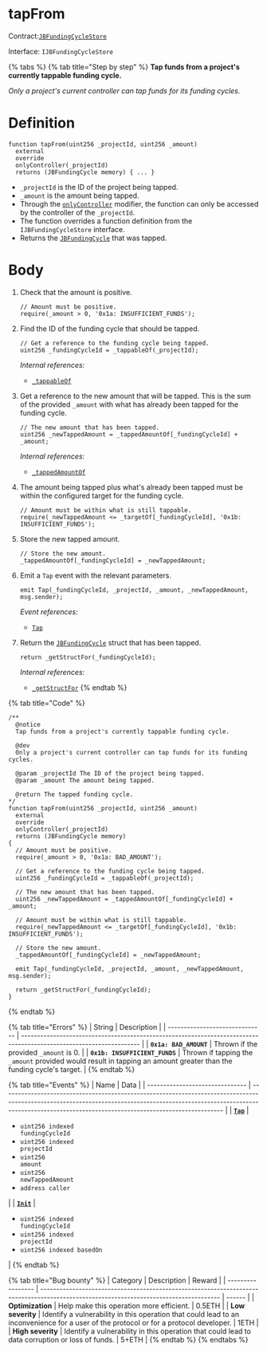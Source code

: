 # tapFrom

Contract:[`JBFundingCycleStore`](../)​‌

Interface: `IJBFundingCycleStore`

{% tabs %}
{% tab title="Step by step" %}
**Tap funds from a project's currently tappable funding cycle.**

_Only a project's current controller can tap funds for its funding cycles._

# Definition

```solidity
function tapFrom(uint256 _projectId, uint256 _amount)
  external
  override
  onlyController(_projectId)
  returns (JBFundingCycle memory) { ... }
```

* `_projectId` is the ID of the project being tapped.
* `_amount` is the amount being tapped.
* Through the [`onlyController`](../../jbcontrollerutility/modifiers/onlycontroller.md) modifier, the function can only be accessed by the controller of the `_projectId`.
* The function overrides a function definition from the `IJBFundingCycleStore` interface.
* Returns the [`JBFundingCycle`](../../../data-structures/jbfundingcycle.md) that was tapped.

# Body

1.  Check that the amount is positive.

    ```solidity
    // Amount must be positive.
    require(_amount > 0, '0x1a: INSUFFICIENT_FUNDS');
    ```
2.  Find the ID of the funding cycle that should be tapped.

    ```solidity
    // Get a reference to the funding cycle being tapped.
    uint256 _fundingCycleId = _tappableOf(_projectId);
    ```

    _Internal references:_

    * [`_tappableOf`](\_tappableof.md)
3.  Get a reference to the new amount that will be tapped. This is the sum of the provided `_amount` with what has already been tapped for the funding cycle.

    ```solidity
    // The new amount that has been tapped.
    uint256 _newTappedAmount = _tappedAmountOf[_fundingCycleId] + _amount;
    ```

    _Internal references:_

    * [`_tappedAmountOf`](../properties/\_tappedamountof.md)
4.  The amount being tapped plus what's already been tapped must be within the configured target for the funding cycle.

    ```solidity
    // Amount must be within what is still tappable.
    require(_newTappedAmount <= _targetOf[_fundingCycleId], '0x1b: INSUFFICIENT_FUNDS');
    ```
5.  Store the new tapped amount.

    ```solidity
    // Store the new amount.
    _tappedAmountOf[_fundingCycleId] = _newTappedAmount;
    ```
6.  Emit a `Tap` event with the relevant parameters.

    ```solidity
    emit Tap(_fundingCycleId, _projectId, _amount, _newTappedAmount, msg.sender);
    ```

    _Event references:_

    * [`Tap`](../events/tap.md)
7.  Return the [`JBFundingCycle`](../../../data-structures/jbfundingcycle.md) struct that has been tapped.

    ```solidity
    return _getStructFor(_fundingCycleId);
    ```

    _Internal references:_

    * [`_getStructFor`](../read/\_getstructfor.md)
{% endtab %}

{% tab title="Code" %}
```solidity
/** 
  @notice 
  Tap funds from a project's currently tappable funding cycle.

  @dev
  Only a project's current controller can tap funds for its funding cycles.

  @param _projectId The ID of the project being tapped.
  @param _amount The amount being tapped.

  @return The tapped funding cycle.
*/
function tapFrom(uint256 _projectId, uint256 _amount)
  external
  override
  onlyController(_projectId)
  returns (JBFundingCycle memory)
{
  // Amount must be positive.
  require(_amount > 0, '0x1a: BAD_AMOUNT');
  
  // Get a reference to the funding cycle being tapped.
  uint256 _fundingCycleId = _tappableOf(_projectId);

  // The new amount that has been tapped.
  uint256 _newTappedAmount = _tappedAmountOf[_fundingCycleId] + _amount;

  // Amount must be within what is still tappable.
  require(_newTappedAmount <= _targetOf[_fundingCycleId], '0x1b: INSUFFICIENT_FUNDS');

  // Store the new amount.
  _tappedAmountOf[_fundingCycleId] = _newTappedAmount;

  emit Tap(_fundingCycleId, _projectId, _amount, _newTappedAmount, msg.sender);

  return _getStructFor(_fundingCycleId);
}
```
{% endtab %}

{% tab title="Errors" %}
| String                         | Description                                                                                                         |
| ------------------------------ | ------------------------------------------------------------------------------------------------------------------- |
| **`0x1a: BAD_AMOUNT`**         | Thrown if the provided `_amount` is 0.                                                                              |
| **`0x1b: INSUFFICIENT_FUNDS`** | Thrown if tapping the `_amount` provided would result in tapping an amount greater than the funding cycle's target. |
{% endtab %}

{% tab title="Events" %}
| Name                            | Data                                                                                                                                                                                                                              |
| ------------------------------- | --------------------------------------------------------------------------------------------------------------------------------------------------------------------------------------------------------------------------------- |
| [**`Tap`**](../events/tap.md)   | <ul><li><code>uint256 indexed fundingCycleId</code></li><li><code>uint256 indexed projectId</code></li><li><code>uint256 amount</code></li><li><code>uint256 newTappedAmount</code></li><li><code>address caller</code></li></ul> |
| [**`Init`**](../events/init.md) | <ul><li><code>uint256 indexed fundingCycleId</code></li><li><code>uint256 indexed projectId</code></li><li><code>uint256 indexed basedOn</code></li></ul>                                                                         |
{% endtab %}

{% tab title="Bug bounty" %}
| Category          | Description                                                                                                                            | Reward |
| ----------------- | -------------------------------------------------------------------------------------------------------------------------------------- | ------ |
| **Optimization**  | Help make this operation more efficient.                                                                                               | 0.5ETH |
| **Low severity**  | Identify a vulnerability in this operation that could lead to an inconvenience for a user of the protocol or for a protocol developer. | 1ETH   |
| **High severity** | Identify a vulnerability in this operation that could lead to data corruption or loss of funds.                                        | 5+ETH  |
{% endtab %}
{% endtabs %}
